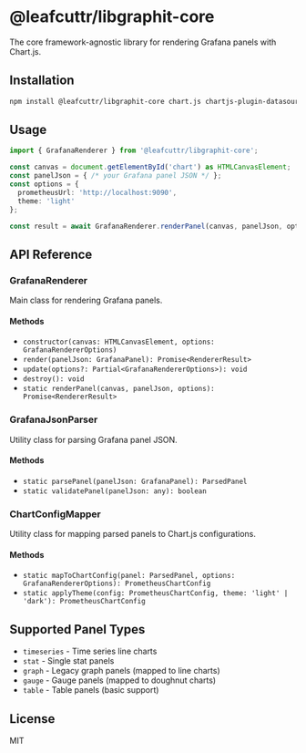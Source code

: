 # @leafcuttr/libgraphit-core

The core framework-agnostic library for rendering Grafana panels with Chart.js.

## Installation

```bash
npm install @leafcuttr/libgraphit-core chart.js chartjs-plugin-datasource-prometheus chartjs-adapter-date-fns date-fns
```

## Usage

```typescript
import { GrafanaRenderer } from '@leafcuttr/libgraphit-core';

const canvas = document.getElementById('chart') as HTMLCanvasElement;
const panelJson = { /* your Grafana panel JSON */ };
const options = {
  prometheusUrl: 'http://localhost:9090',
  theme: 'light'
};

const result = await GrafanaRenderer.renderPanel(canvas, panelJson, options);
```

## API Reference

### GrafanaRenderer

Main class for rendering Grafana panels.

#### Methods

- `constructor(canvas: HTMLCanvasElement, options: GrafanaRendererOptions)`
- `render(panelJson: GrafanaPanel): Promise<RendererResult>`
- `update(options?: Partial<GrafanaRendererOptions>): void`
- `destroy(): void`
- `static renderPanel(canvas, panelJson, options): Promise<RendererResult>`

### GrafanaJsonParser

Utility class for parsing Grafana panel JSON.

#### Methods

- `static parsePanel(panelJson: GrafanaPanel): ParsedPanel`
- `static validatePanel(panelJson: any): boolean`

### ChartConfigMapper

Utility class for mapping parsed panels to Chart.js configurations.

#### Methods

- `static mapToChartConfig(panel: ParsedPanel, options: GrafanaRendererOptions): PrometheusChartConfig`
- `static applyTheme(config: PrometheusChartConfig, theme: 'light' | 'dark'): PrometheusChartConfig`

## Supported Panel Types

- `timeseries` - Time series line charts
- `stat` - Single stat panels
- `graph` - Legacy graph panels (mapped to line charts)
- `gauge` - Gauge panels (mapped to doughnut charts)
- `table` - Table panels (basic support)

## License

MIT